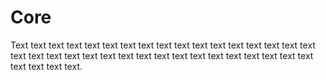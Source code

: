 # Core

Text text text text text text text text text text text text text
text text text text text text text text text text text text text
text text text text text text text text text text text text.

